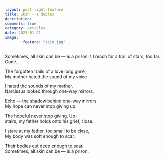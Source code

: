 ```yaml
---
layout: post-light-feature
title: Skin - a duplex
description:
comments: true
category: articles
date: 2021-01-21
image: 
        feature: "skin.jpg"
---
```

Sometimes, all skin can be — is a prison. \ 
I reach for a trail of stars, too far. Gone.

The forgotten trails of a love long gone, \
My mother hated the sound of my voice

I hated the sounds of my mother. \
Narcissus looked through one-way mirrors,

Echo — the shadow behind one-way mirrors. \
My hope can never stop giving up. 

The hopeful never stop giving. Up- \
stairs, my father holds onto his grief, close.

I stare at my father, too small to be close, \
My body was soft enough to scar.

Their bodies cut deep enough to scar. \
Sometimes, all skin can be — is a prison.